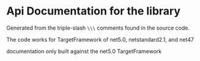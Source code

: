 
# Api Documentation for the library

Generated from the triple-slash `\\\` comments found in the source code.

The code works for TargetFramework of net5.0, netstandard2.1, and net47

documentation only built against the net5.0 TargetFramework
